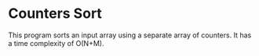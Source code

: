 Counters Sort
============

This program sorts an input array using a separate array of counters. It has a time complexity of O(N+M).
